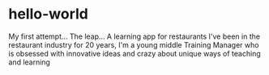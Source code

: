 # hello-world
My first attempt...  The leap...  A learning app for restaurants 
 I've been in the restaurant industry for 20 years,  I'm a young middle Training Manager who is obsessed with innovative ideas and crazy about unique ways of teaching and learning 

